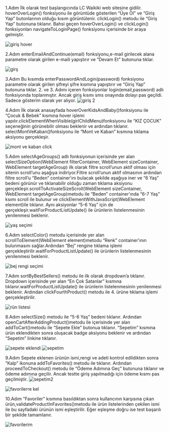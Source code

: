 1.Adım
İlk olarak test başlangıcında LC Waikiki web sitesine gidilir. hoverOverLogin() fonksiyonu ile görüntüde gösterilen “Üye Ol” ve “Giriş Yap” butonlarının olduğu kısım görüntülenir. clickLogin() metodu ile “Giriş Yap” butonuna tıklanır. Bahsi geçen hoverOverLogin()  ve clickLogin() fonksiyonları navigateToLoginPage() fonksiyonu içerisinde bir araya gelmiştir.

![giriş hover](https://github.com/user-attachments/assets/eed85495-c85c-4ee5-b0df-fe723930f195)


2.Adım
enterEmailAndContinue(email) fonksiyonu,e-mail girilecek alana parametre olarak girilen e-maili yapıştırır ve “Devam Et” butonuna tıklar.

![girş](https://github.com/user-attachments/assets/0682e972-278a-4839-babe-76b4adc32b82)



3.Adım
Bu kısımda enterPasswordAndLogin(password) fonksiyonu parametre olarak girilen şifreyi şifre kısmına yapıştırır ve “Giriş Yap” butonuna tıklar. 2. ve 3. Adımı içeren fonksiyonlar login(email,password) adlı fonksiyonda toplanmıştır. Ancak giriş kısmı sms onayında dolayı pas geçildi. Sadece gösterim olarak yer alıyor.
![giriş 2](https://github.com/user-attachments/assets/b464bd9d-f251-401c-8dfa-3f80c8a1d0a6)


4.Adım
İlk olarak anasayfada hoverOverKidsAndBaby()fonksiyonu ile “Çocuk & Bebek” kısmına hover işlemi yapılır.clickElementWhenVisible(girlChildMenu)fonksiyonu ile “KIZ ÇOCUK” seçeneğinin görünebilir olması beklenir ve ardından tıklanır.
selectMontVeKaban()fonksiyonu ile “Mont ve Kaban” kısmına tıklama aksiyonu gerçekleşir.


![mont ve kaban click](https://github.com/user-attachments/assets/a1df37a8-4084-4f4e-bb59-f68ff7c37134)


5.Adım
selectAgeGroups() adlı fonksiyonun içerisinde yer alan selectSizeOption(WebElement filterContainer, WebElement sizeContainer, WebElement targetAgeGroup) ilk olarak filtre scroll’unun aktif olması için sitenin scroll’unu aşağıya indiriyor.Filtre scroll’unun aktif olmasının ardından filtre scroll’u “Beden” container’ını bulacak şekilde aşağıya iner ve “6 Yaş” bedeni görünür ve tıklanabilir olduğu zaman tıklama aksiyonu gerçekleşir.scrollToActivateSizeScroll(WebElement sizeContainer, WebElement targetAgeGroup)metodu ile “Beden” container’ında “6-7 Yaş” ksımı scroll ile bulunur ve clickElementWithJavaScript(WebElement element)ile tıklanır. Aynı aksiyonlar “5-6 Yaş” için de gerçekleşir.waitForProductListUpdate() ile ürünlerin listelenmesinin yenilenmesi beklenir.

![yaş seçimi](https://github.com/user-attachments/assets/c4274fbe-2087-4f3c-8b4d-428091c8b133)


6.Adım
selectColor() metodu içerisinde yer alan scrollToElement(WebElement element)metodu “Renk” container’ının bulunmasını sağlar.Ardından
“Bej” rengine tıklama işlemi gerçekleştirilir.waitForProductListUpdate() ile ürünlerin listelenmesinin yenilenmesi beklenir.


![bej rengi seçimi](https://github.com/user-attachments/assets/0ad389b3-5b2c-4f1f-a7a6-2f249d2880f7)

7.Adım
sortByBestSellers() metodu ile ilk olarak dropdown’a  tıklanır. Dropdown içerisinde yer alan “En Çok Satanlar” kısmına tıklanır.waitForProductListUpdate() ile ürünlerin listelenmesinin yenilenmesi beklenir. Ardından clickFourthProduct() metodu ile 4. ürüne tıklama işlemi gerçekleştirilir.

![rün listesi](https://github.com/user-attachments/assets/9b8f2952-c016-4ea5-954d-428c76be228f)


8.Adım
selectSize() metodu ile “5-6 Yaş” bedeni tıklanır. Ardından openCartAfterAddingProduct()metodu ile içerisinde yer alan addToCart()metodu ile “Sepete Ekle” butonua tıklanır. “Sepetim” kısmına ürün eklendikten sonra oluşacak badge aksiyonu beklenir ve ardından “Sepetim” linkine tıklanır.

![sepete eklendi](https://github.com/user-attachments/assets/293d648e-ebc2-43aa-92b4-28c1bfeb1d53)
![sepetim](https://github.com/user-attachments/assets/7752f6fa-d37b-4768-82d4-72965d485f6b)


9.Adım
Sepete eklenen ürünün ismi,rengi ve adeti kontrol edildikten sonra “Kalp” ikonuna addToFavorites() metodu ile tıklanır. Ardından proceedToCheckout() metodu ile “Ödeme Adımına Geç” butonuna tıklanır ve ödeme adımına geçilir. Ancak testte giriş yapılmadığı için ödeme kısmı pas geçilmiştir.
![sepetim2](https://github.com/user-attachments/assets/32af3837-e72d-4fec-a231-229562cc308a)

![favorilerre kel](https://github.com/user-attachments/assets/bd9e13de-f866-4e40-b093-6ca13be1592b)

10.Adım
“Favoriler” kısmına basıldıktan sonra kullancının karşısına çıkan ürün,validateProductInFavorites()metodu ile
 ürün listelerinden çekilen ismi ile bu sayfadaki ürünün ismi eşleştirilir. Eğer eşleşme doğru ise test başarılı bir şekilde tamamlanır.

![favorilerim](https://github.com/user-attachments/assets/5e052437-aaa6-482e-9bbe-21b811470169)
